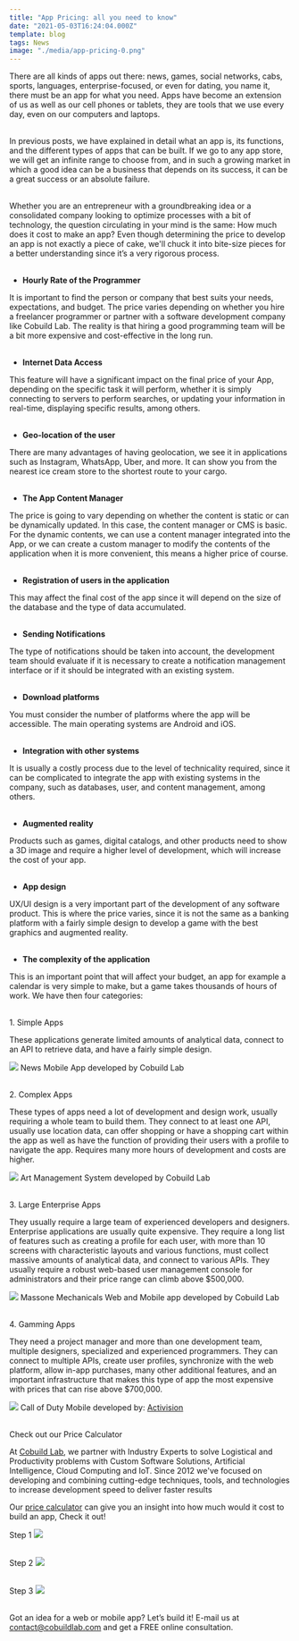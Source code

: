 ```yaml
---
title: "App Pricing: all you need to know"
date: "2021-05-03T16:24:04.000Z"
template: blog
tags: News
image: "./media/app-pricing-0.png"
---
```


There are all kinds of apps out there: news, games, social networks, cabs, sports, languages, enterprise-focused, or even for dating, you name it, there must be an app for what you need. Apps have become an extension of us as well as our cell phones or tablets, they are tools that we use every day, even on our computers and laptops. <br> </br>

In previous posts, we have explained in detail what an app is, its functions, and the different types of apps that can be built. If we go to any app store, we will get an infinite range to choose from, and in such a growing market in which a good idea can be a business that depends on its success, it can be a great success or an absolute failure. <br> </br>

Whether you are an entrepreneur with a groundbreaking idea or a consolidated company looking to optimize processes with a bit of technology, the question circulating in your mind is the same: How much does it cost to make an app? Even though determining the price to develop an app is not exactly a piece of cake, we'll chuck it into bite-size pieces for a better understanding since it’s a very rigorous process. <br> </br>


* **Hourly Rate of the Programmer**

It is important to find the person or company that best suits your needs, expectations, and budget. The price varies depending on whether you hire a freelancer programmer or partner with a software development company like Cobuild Lab. The reality is that hiring a good programming team will be a bit more expensive and cost-effective in the long run. <br> </br>


* **Internet Data Access**

This feature will have a significant impact on the final price of your App, depending on the specific task it will perform, whether it is simply connecting to servers to perform searches, or updating your information in real-time, displaying specific results, among others. <br> </br>


* **Geo-location of the user**

There are many advantages of having geolocation, we see it in applications such as Instagram, WhatsApp, Uber, and more. It can show you from the nearest ice cream store to the shortest route to your cargo. <br> </br>


* **The App Content Manager**

The price is going to vary depending on whether the content is static or can be dynamically updated. In this case, the content manager or CMS is basic. For the dynamic contents, we can use a content manager integrated into the App, or we can create a custom manager to modify the contents of the application when it is more convenient, this means a higher price of course. <br> </br>


* **Registration of users in the application**

This may affect the final cost of the app since it will depend on the size of the database and the type of data accumulated. <br> </br>


* **Sending Notifications**

The type of notifications should be taken into account, the development team should evaluate if it is necessary to create a notification management interface or if it should be integrated with an existing system.  <br> </br>


* **Download platforms**

You must consider the number of platforms where the app will be accessible. The main operating systems are Android and iOS. <br> </br>


* **Integration with other systems**

It is usually a costly process due to the level of technicality required, since it can be complicated to integrate the app with existing systems in the company, such as databases, user, and content management, among others. <br> </br>


* **Augmented reality**

Products such as games, digital catalogs, and other products need to show a 3D image and require a higher level of development, which will increase the cost of your app.<br> </br>


* **App design**

UX/UI design is a very important part of the development of any software product. This is where the price varies, since it is not the same as a banking platform with a fairly simple design to develop a game with the best graphics and augmented reality. <br> </br>


* **The complexity of the application**

This is an important point that will affect your budget, an app for example a calendar is very simple to make, but a game takes thousands of hours of work. We have then four categories: <br> </br>



<title-3 align="centered"> 1. Simple Apps </title-3>

These applications generate limited amounts of analytical data, connect to an API to retrieve data, and have a fairly simple design. 

<img src="./media/app-pricing-1.jpg">
<title-6 align="centered">News Mobile App developed by Cobuild Lab  <br> </br>


<title-3 align="centered"> 2. Complex Apps </title-3>

These types of apps need a lot of development and design work, usually requiring a whole team to build them. They connect to at least one API, usually use location data, can offer shopping or have a shopping cart within the app as well as have the function of providing their users with a profile to navigate the app. Requires many more hours of development and costs are higher.

<img src="./media/app-pricing-2.jpg">
<title-6 align="centered"> Art Management System developed by Cobuild Lab <br> </br>


<title-3 align="centered"> 3. Large Enterprise Apps </title-3>

They usually require a large team of experienced developers and designers. Enterprise applications are usually quite expensive. They require a long list of features such as creating a profile for each user, with more than 10 screens with characteristic layouts and various functions, must collect massive amounts of analytical data, and connect to various APIs. They usually require a robust web-based user management console for administrators and their price range can climb above $500,000.

<img src="./media/app-pricing-3.jpg">
<title-6 align="centered"> Massone Mechanicals Web and Mobile app developed by Cobuild Lab <br> </br>


<title-3 align="centered"> 4. Gamming Apps </title-3>

They need a project manager and more than one development team, multiple designers, specialized and experienced programmers. They can connect to multiple APIs, create user profiles, synchronize with the web platform, allow in-app purchases, many other additional features, and an important infrastructure that makes this type of app the most expensive with prices that can rise above $700,000.

<img src="./media/app-pricing-4.webp">
<title-6 align="centered"> Call of Duty Mobile developed by: <a target="_blank" href="https://www.activision.com/">  Activision </a><br> </br>



<title-2 align="centered"> Check out our Price Calculator  </title-2>

At <a target="_blank" href="https://cobuildlab.com/"> Cobuild Lab</a>, we partner with Industry Experts to solve Logistical and Productivity problems with Custom Software Solutions, Artificial Intelligence, Cloud Computing and IoT.  Since 2012 we've focused on developing and combining cutting-edge techniques, tools, and technologies to increase development speed to deliver faster results

Our <a target="_blank" href="https://cobuildlab.com/price-calculator/">  price calculator</a> can give you an insight into how much would it cost to build an app, Check it out!

<title-4 align="centered"> Step 1 </title-4>
<img src="./media/app-pricing-5.png"> <br> </br>

<title-4 align="centered"> Step 2 </title-4>
<img src="./media/app-pricing-6.png"> <br> </br>

<title-4 align="centered"> Step 3 </title-4>
<img src="./media/app-pricing-7.png"> <br> </br>

Got an idea for a web or mobile app? Let’s build it! E-mail us at contact@cobuildlab.com and get a FREE online consultation. 













